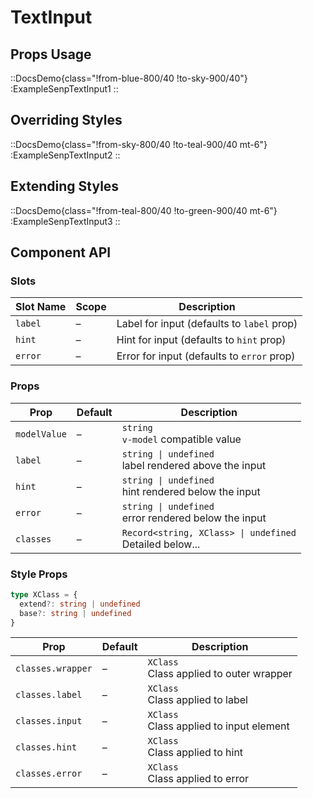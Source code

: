 # TextInput

## Props Usage

::DocsDemo{class="!from-blue-800/40 !to-sky-900/40"}
  :ExampleSenpTextInput1
::

## Overriding Styles

::DocsDemo{class="!from-sky-800/40 !to-teal-900/40 mt-6"}
  :ExampleSenpTextInput2
::

## Extending Styles

::DocsDemo{class="!from-teal-800/40 !to-green-900/40 mt-6"}
  :ExampleSenpTextInput3
::

## Component API

### Slots

| Slot Name | Scope | Description |
|---|---|---|
| `label` | – | Label for input (defaults to `label` prop) |
| `hint` | – | Hint for input (defaults to `hint` prop) |
| `error` | – | Error for input (defaults to `error` prop) |

### Props

| Prop | Default | Description |
|---|---|---|
| `modelValue` | – | `string` <br> `v-model` compatible value |
| `label` | – | `string \| undefined` <br> label rendered above the input |
| `hint` | – | `string \| undefined` <br> hint rendered below the input |
| `error` | – | `string \| undefined` <br> error rendered below the input |
| `classes` | – | `Record<string, XClass> \| undefined` <br> Detailed below... |

### Style Props

```ts
type XClass = {
  extend?: string | undefined
  base?: string | undefined
}
```

| Prop | Default | Description |
|---|---|---|
| `classes.wrapper` | – | `XClass` <br> Class applied to outer wrapper |
| `classes.label` | – | `XClass` <br> Class applied to label |
| `classes.input` | – | `XClass` <br> Class applied to input element |
| `classes.hint` | – | `XClass` <br> Class applied to hint |
| `classes.error` | – | `XClass` <br> Class applied to error |